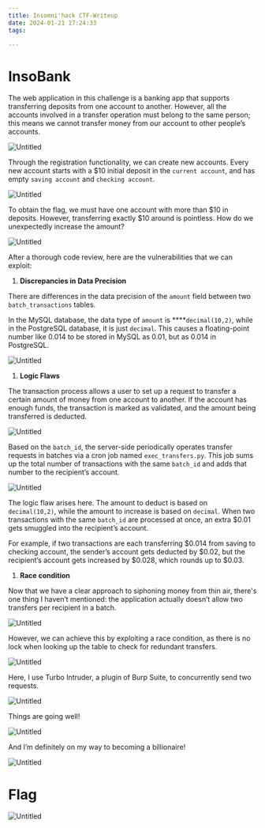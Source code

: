 ```yaml
---
title: Insomni'hack CTF-Writeup
date: 2024-01-21 17:24:33
tags:

---
```


# InsoBank

The web application in this challenge is a banking app that supports transferring deposits from one account to another. However, all the accounts involved in a transfer operation must belong to the same person; this means we cannot transfer money from our account to other people’s accounts.

![Untitled](https://api.2h0ng.wiki:443/noteimages/2024/01/21/17-27-55-3efa36c075e76cd8aa3544262dd2e6f9.png)

Through the registration functionality, we can create new accounts. Every new account starts with a $10 initial deposit in the `current account`, and has empty `saving account` and `checking account`.

![Untitled](https://api.2h0ng.wiki:443/noteimages/2024/01/21/17-27-55-483ce216483887f34f0c02b4d9235e17.png)

To obtain the flag, we must have one account with more than $10 in deposits. However, transferring exactly $10 around is pointless. How do we unexpectedly increase the amount?

![Untitled](https://api.2h0ng.wiki:443/noteimages/2024/01/21/17-27-55-695a7ba5b906152e93f752ce3c8f38ae.png)

After a thorough code review, here are the vulnerabilities that we can exploit:

1. **Discrepancies in Data Precision**

There are differences in the data precision of the `amount` field between two `batch_transactions` tables.

In the MySQL database, the data type of `amount` is ****`decimal(10,2)`, while in the PostgreSQL database, it is just `decimal`. This causes a floating-point number like 0.014 to be stored in MySQL as 0.01, but as 0.014 in PostgreSQL.

![Untitled](https://api.2h0ng.wiki:443/noteimages/2024/01/21/17-27-55-09a3c70cf6a9e46ab257bb8aa97644a1.png)

1. **Logic Flaws**

The transaction process allows a user to set up a request to transfer a certain amount of money from one account to another. If the account has enough funds, the transaction is marked as validated, and the amount being transferred is deducted.

![Untitled](https://api.2h0ng.wiki:443/noteimages/2024/01/21/17-27-55-a180062200d3fe70aa3d2163220a7ea3.png)

Based on the `batch_id`, the server-side periodically operates transfer requests in batches via a cron job named `exec_transfers.py`. This job sums up the total number of transactions with the same `batch_id` and adds that number to the recipient’s account.

![Untitled](https://api.2h0ng.wiki:443/noteimages/2024/01/21/17-27-55-75a08428ba4bfea9846a366ef70b8f7f.png)

The logic flaw arises here. The amount to deduct is based on `decimal(10,2)`, while the amount to increase is based on `decimal`. When two transactions with the same `batch_id` are processed at once, an extra $0.01 gets smuggled into the recipient’s account.

For example, if two transactions are each transferring $0.014 from saving to checking account, the sender’s account gets deducted by $0.02, but the recipient’s account gets increased by $0.028, which rounds up to $0.03.

1. **Race condition**

Now that we have a clear approach to siphoning money from thin air, there's one thing I haven’t mentioned: the application actually doesn’t allow two transfers per recipient in a batch.

![Untitled](https://api.2h0ng.wiki:443/noteimages/2024/01/21/17-27-55-d42b9be70034246dc5b4e53ce181a306.png)

However, we can achieve this by exploiting a race condition, as there is no lock when looking up the table to check for redundant transfers.

![Untitled](https://api.2h0ng.wiki:443/noteimages/2024/01/21/17-27-55-027d9c74f61b33cef776fe300f9e4b1d.png)

Here, I use Turbo Intruder, a plugin of Burp Suite, to concurrently send two requests.

![Untitled](https://api.2h0ng.wiki:443/noteimages/2024/01/21/17-27-55-9f33ff8aa8a4fdc984173bdbcf09f209.png)

Things are going well!

![Untitled](https://api.2h0ng.wiki:443/noteimages/2024/01/21/17-27-55-71e8457250a41188d16dd6c522f04927.png)

And I’m definitely on my way to becoming a billionaire!

![Untitled](https://api.2h0ng.wiki:443/noteimages/2024/01/21/17-27-55-261bbd7347784f3c6373c08883911a5c.png)

# Flag

![Untitled](https://api.2h0ng.wiki:443/noteimages/2024/01/21/17-27-55-a44fdbbeba7fc96c99cfbfd85661fec2.png)
